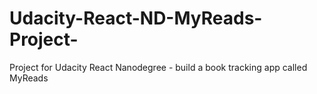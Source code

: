 # Udacity-React-ND-MyReads-Project-
Project for Udacity React Nanodegree - build a book tracking app called MyReads
